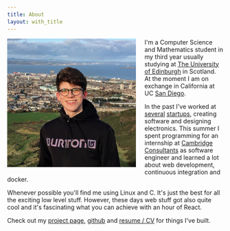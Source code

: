 ```yaml
---
title: About
layout: with_title
---
```


<img src="/res/simon_kaufmann_small.jpg" style="max-width: 100%; margin-right: 20px; margin-bottom: 20px; float: left" onclick="onClick(this)"/>

I'm a Computer Science and Mathematics student in my third year usually studying
at [The University of Edinburgh](https://www.ed.ac.uk/informatics) in Scotland. At the moment I am on exchange in California
at UC [San Diego](https://ucsd.edu/).

In the past I've worked at [several](https://www.aceso.no/) [startups](http://www.list-engineering.at/), creating software and designing electronics. This summer I spent programming for an internship at [Cambridge Consultants](https://www.cambridgeconsultants.com/home)
as software engineer and learned a lot about web development, continuous integration and docker.

Whenever possible you'll find me using Linux and C. It's just the best for all
the exciting low level stuff. However, these days web stuff got also quite cool
and it's fascinating what you can achieve with an hour of React.

Check out my [project page](/projects), [github](https://github.com/simonkaufmann) and [resume / CV](/resume.pdf) for things I've built.

